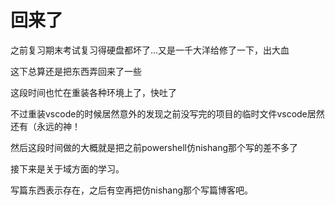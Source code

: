 # 回来了

之前复习期末考试复习得硬盘都坏了...又是一千大洋给修了一下，出大血

这下总算还是把东西弄回来了一些

这段时间也忙在重装各种环境上了，快吐了

不过重装vscode的时候居然意外的发现之前没写完的项目的临时文件vscode居然还有（永远的神！

然后这段时间做的大概就是把之前powershell仿nishang那个写的差不多了

接下来是关于域方面的学习。

写篇东西表示存在，之后有空再把仿nishang那个写篇博客吧。